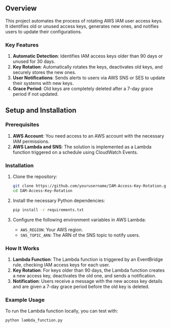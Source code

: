 ## Overview
This project automates the process of rotating AWS IAM user access keys. It identifies old or unused access keys, generates new ones, and notifies users to update their configurations.

### Key Features
1. **Automatic Detection**: Identifies IAM access keys older than 90 days or unused for 30 days.
2. **Key Rotation**: Automatically rotates the keys, deactivates old keys, and securely stores the new ones.
3. **User Notifications**: Sends alerts to users via AWS SNS or SES to update their systems with new keys.
4. **Grace Period**: Old keys are completely deleted after a 7-day grace period if not updated.

## Setup and Installation

### Prerequisites
1. **AWS Account**: You need access to an AWS account with the necessary IAM permissions.
2. **AWS Lambda and SNS**: The solution is implemented as a Lambda function triggered on a schedule using CloudWatch Events.

### Installation

1. Clone the repository:
    ```bash
    git clone https://github.com/yourusername/IAM-Access-Key-Rotation.git
    cd IAM-Access-Key-Rotation
    ```

2. Install the necessary Python dependencies:
    ```bash
    pip install -r requirements.txt
    ```

3. Configure the following environment variables in AWS Lambda:
    - `AWS_REGION`: Your AWS region.
    - `SNS_TOPIC_ARN`: The ARN of the SNS topic to notify users.

### How It Works

1. **Lambda Function**: The Lambda function is triggered by an EventBridge rule, checking IAM access keys for each user.
2. **Key Rotation**: For keys older than 90 days, the Lambda function creates a new access key, deactivates the old one, and sends a notification.
3. **Notification**: Users receive a message with the new access key details and are given a 7-day grace period before the old key is deleted.

### Example Usage

To run the Lambda function locally, you can test with:
```bash
python lambda_function.py

